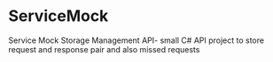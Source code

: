 # ServiceMock
Service Mock Storage Management API- small C# API project to store request and response pair and also missed requests
